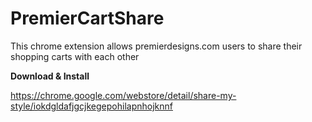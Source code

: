 # PremierCartShare

This chrome extension allows premierdesigns.com users to share their shopping carts with each other

**Download & Install**

https://chrome.google.com/webstore/detail/share-my-style/iokdgldafjgcjkegepohilapnhojknnf
